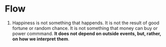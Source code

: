 # Flow

1. Happiness is not something that happends. It is not the result of good fortune or random chance. It is not something that money can buy or power commmand. **It does not depend on outside events, but, rather, on how we interpret them**.
